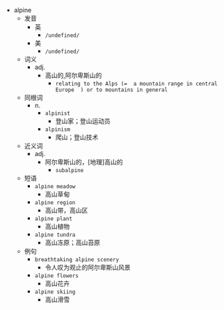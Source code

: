- alpine
  - 发音
    - 英
      - `/undefined/`
    - 美
      - `/undefined/`
  - 词义
    - adj.
      - 高山的,阿尔卑斯山的
        - `relating to the Alps (=  a mountain range in central Europe  ) or to mountains in general`
  - 同根词
    - n.
      - `alpinist`
        - 登山家；登山运动员
      - `alpinism`
        - 爬山；登山技术
  - 近义词
    - adj.
      - 阿尔卑斯山的，[地理]高山的
        - `subalpine`
  - 短语
    - `alpine meadow`
      - 高山草甸 
    - `alpine region`
      - 高山带，高山区 
    - `alpine plant`
      - 高山植物 
    - `alpine tundra`
      - 高山冻原；高山苔原 
  - 例句
    - `breathtaking alpine scenery`
      - 令人叹为观止的阿尔卑斯山风景
    - `alpine flowers`
      - 高山花卉
    - `alpine skiing`
      - 高山滑雪

